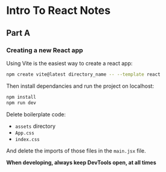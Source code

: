 # Intro To React Notes

## Part A

### Creating a new React app

Using Vite is the easiest way to create a react app:
```bash
npm create vite@latest directory_name -- --template react
```

Then install dependancies and run the project on localhost:
```bash
npm install
npm run dev
```

Delete boilerplate code:
- `assets` directory
- `App.css`
- `index.css`

And delete the imports of those files in the `main.jsx` file.

**When developing, always keep DevTools open, at all times**

